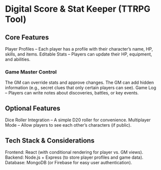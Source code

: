 # Digital Score & Stat Keeper (TTRPG Tool)

## Core Features
Player Profiles – Each player has a profile with their character’s name, HP, skills, and items.
Editable Stats – Players can update their HP, equipment, and abilities.

### Game Master Control 
The GM can override stats and approve changes.
The GM can add hidden information (e.g., secret clues that only certain players can see).
Game Log – Players can write notes about discoveries, battles, or key events.

## Optional Features
Dice Roller Integration – A simple D20 roller for convenience.
Multiplayer Mode – Allow players to see each other’s characters (if public).

## Tech Stack & Considerations
Frontend: React (with conditional rendering for player vs. GM views).
Backend: Node.js + Express (to store player profiles and game data).
Database: MongoDB (or Firebase for easy user authentication).
